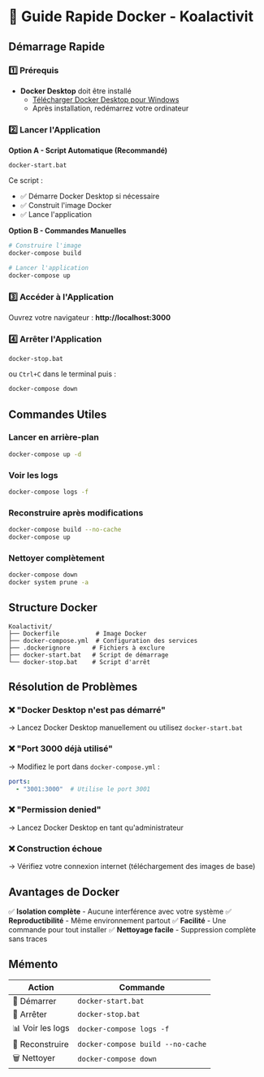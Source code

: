 # 🐳 Guide Rapide Docker - Koalactivit

## Démarrage Rapide

### 1️⃣ Prérequis
- **Docker Desktop** doit être installé
  - [Télécharger Docker Desktop pour Windows](https://www.docker.com/products/docker-desktop)
  - Après installation, redémarrez votre ordinateur

### 2️⃣ Lancer l'Application

**Option A - Script Automatique (Recommandé)**
```batch
docker-start.bat
```
Ce script :
- ✅ Démarre Docker Desktop si nécessaire
- ✅ Construit l'image Docker
- ✅ Lance l'application

**Option B - Commandes Manuelles**
```bash
# Construire l'image
docker-compose build

# Lancer l'application
docker-compose up
```

### 3️⃣ Accéder à l'Application
Ouvrez votre navigateur : **http://localhost:3000**

### 4️⃣ Arrêter l'Application
```batch
docker-stop.bat
```
ou `Ctrl+C` dans le terminal puis :
```bash
docker-compose down
```

## Commandes Utiles

### Lancer en arrière-plan
```bash
docker-compose up -d
```

### Voir les logs
```bash
docker-compose logs -f
```

### Reconstruire après modifications
```bash
docker-compose build --no-cache
docker-compose up
```

### Nettoyer complètement
```bash
docker-compose down
docker system prune -a
```

## Structure Docker

```
Koalactivit/
├── Dockerfile          # Image Docker
├── docker-compose.yml  # Configuration des services
├── .dockerignore      # Fichiers à exclure
├── docker-start.bat   # Script de démarrage
└── docker-stop.bat    # Script d'arrêt
```

## Résolution de Problèmes

### ❌ "Docker Desktop n'est pas démarré"
→ Lancez Docker Desktop manuellement ou utilisez `docker-start.bat`

### ❌ "Port 3000 déjà utilisé"
→ Modifiez le port dans `docker-compose.yml` :
```yaml
ports:
  - "3001:3000"  # Utilise le port 3001
```

### ❌ "Permission denied"
→ Lancez Docker Desktop en tant qu'administrateur

### ❌ Construction échoue
→ Vérifiez votre connexion internet (téléchargement des images de base)

## Avantages de Docker

✅ **Isolation complète** - Aucune interférence avec votre système
✅ **Reproductibilité** - Même environnement partout
✅ **Facilité** - Une commande pour tout installer
✅ **Nettoyage facile** - Suppression complète sans traces

## Mémento

| Action | Commande |
|--------|----------|
| 🚀 Démarrer | `docker-start.bat` |
| 🛑 Arrêter | `docker-stop.bat` |
| 📊 Voir les logs | `docker-compose logs -f` |
| 🔄 Reconstruire | `docker-compose build --no-cache` |
| 🗑️ Nettoyer | `docker-compose down` |
